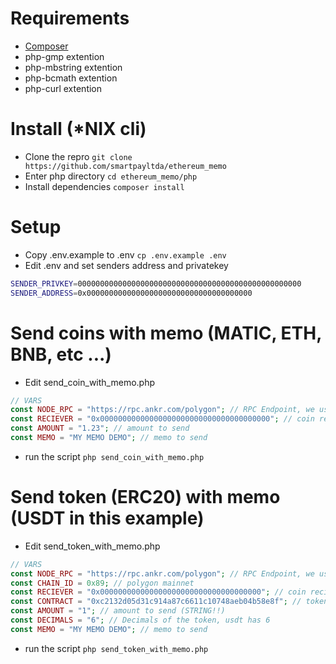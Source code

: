 # Requirements

- [Composer](https://getcomposer.org/ "Composer")
- php-gmp extention
- php-mbstring extention
- php-bcmath extention
- php-curl extention

# Install (*NIX cli)

- Clone the repro
`git clone https://github.com/smartpayltda/ethereum_memo`
- Enter php directory
`cd ethereum_memo/php`
- Install dependencies
`composer install`

# Setup
- Copy .env.example to .env
`cp .env.example .env`
- Edit .env and set senders address and privatekey
```bash
SENDER_PRIVKEY=00000000000000000000000000000000000000000000000000
SENDER_ADDRESS=0x0000000000000000000000000000000000000
```

# Send coins with memo (MATIC, ETH, BNB, etc ...)
- Edit send_coin_with_memo.php
```php
// VARS
const NODE_RPC = "https://rpc.ankr.com/polygon"; // RPC Endpoint, we use ankr
const RECIEVER = "0x00000000000000000000000000000000000000"; // coin reciever
const AMOUNT = "1.23"; // amount to send
const MEMO = "MY MEMO DEMO"; // memo to send
```
- run the script
`php send_coin_with_memo.php`

# Send token (ERC20) with memo (USDT in this example)
- Edit send_token_with_memo.php
```php
// VARS
const NODE_RPC = "https://rpc.ankr.com/polygon"; // RPC Endpoint, we use ankr
const CHAIN_ID = 0x89; // polygon mainnet
const RECIEVER = "0x000000000000000000000000000000000000"; // coin reciever
const CONTRACT = "0xc2132d05d31c914a87c6611c10748aeb04b58e8f"; // token contract, usdt in this case
const AMOUNT = "1"; // amount to send (STRING!!)
const DECIMALS = "6"; // Decimals of the token, usdt has 6
const MEMO = "MY MEMO DEMO"; // memo to send
```
- run the script
`php send_token_with_memo.php`
